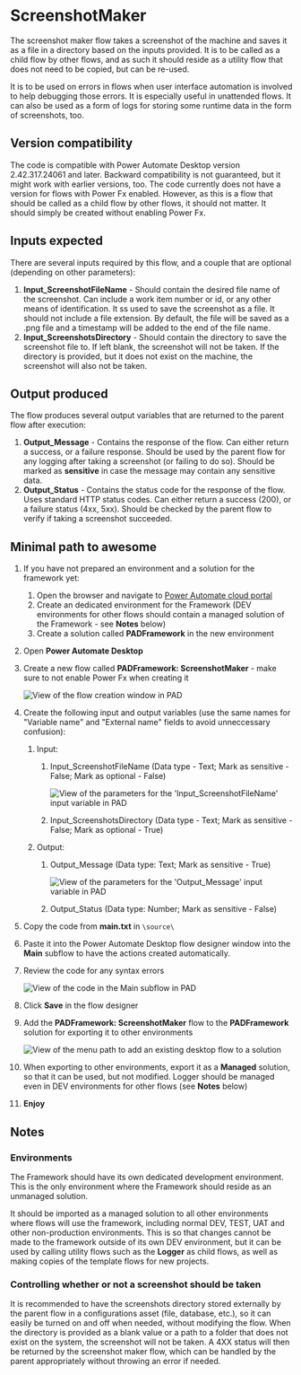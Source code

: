 # ScreenshotMaker

The screenshot maker flow takes a screenshot of the machine and saves it as a file in a directory based on the inputs provided.
It is to be called as a child flow by other flows, and as such it should reside as a utility flow that does not need to be copied, but can be re-used.

It is to be used on errors in flows when user interface automation is involved to help debugging those errors. It is especially useful in unattended flows.
It can also be used as a form of logs for storing some runtime data in the form of screenshots, too.

## Version compatibility

The code is compatible with Power Automate Desktop version 2.42.317.24061 and later. Backward compatibility is not guaranteed, but it might work with earlier versions, too.
The code currently does not have a version for flows with Power Fx enabled. However, as this is a flow that should be called as a child flow by other flows, it should not matter. It should simply be created without enabling Power Fx.

## Inputs expected

There are several inputs required by this flow, and a couple that are optional (depending on other parameters):

1. **Input_ScreenshotFileName** - Should contain the desired file name of the screenshot. Can include a work item number or id, or any other means of identification. It ss used to save the screenshot as a file. It should not include a file extension. By default, the file will be saved as a .png file and a timestamp will be added to the end of the file name.
1. **Input_ScreenshotsDirectory** - Should contain the directory to save the screenshot file to. If left blank, the screenshot will not be taken. If the directory is provided, but it does not exist on the machine, the screenshot will also not be taken.

## Output produced

The flow produces several output variables that are returned to the parent flow after execution:

1. **Output_Message** - Contains the response of the flow. Can either return a success, or a failure response. Should be used by the parent flow for any logging after taking a screenshot (or failing to do so). Should be marked as **sensitive** in case the message may contain any sensitive data.
1. **Output_Status** - Contains the status code for the response of the flow. Uses standard HTTP status codes. Can either return a success (200), or a failure status (4xx, 5xx). Should be checked by the parent flow to verify if taking a screenshot succeeded.

## Minimal path to awesome

1. If you have not prepared an environment and a solution for the framework yet:
    1. Open the browser and navigate to [Power Automate cloud portal](https://make.powerautomate.com/)
    1. Create an dedicated environment for the Framework (DEV environments for other flows should contain a managed solution of the Framework - see **Notes** below)
    1. Create a solution called **PADFramework** in the new environment
1. Open **Power Automate Desktop**
1. Create a new flow called **PADFramework: ScreenshotMaker** - make sure to not enable Power Fx when creating it

    ![View of the flow creation window in PAD](./assets/creating-the-flow.png)

1. Create the following input and output variables (use the same names for "Variable name" and "External name" fields to avoid unneccessary confusion):
    1. Input:
        1. Input_ScreenshotFileName (Data type - Text; Mark as sensitive - False; Mark as optional - False)

            ![View of the parameters for the 'Input_ScreenshotFileName' input variable in PAD](./assets/input-screenshot-file-name-variable-parameters.png)

        1. Input_ScreenshotsDirectory (Data type - Text; Mark as sensitive - False; Mark as optional - True)
    1. Output:
        1. Output_Message (Data type: Text; Mark as sensitive - True)

            ![View of the parameters for the 'Output_Message' input variable in PAD](./assets/output-message-variable-parameters.png)

        1. Output_Status (Data type: Number; Mark as sensitive - False)
1. Copy the code from **main.txt** in `\source\`
1. Paste it into the Power Automate Desktop flow designer window into the **Main** subflow to have the actions created automatically.
1. Review the code for any syntax errors

    ![View of the code in the Main subflow in PAD](./assets/main-subflow-example.png)

1. Click **Save** in the flow designer
1. Add the **PADFramework: ScreenshotMaker** flow to the **PADFramework** solution for exporting it to other environments

    ![View of the menu path to add an existing desktop flow to a solution](./assets/adding-existing-desktop-flow-to-solution.png)

1. When exporting to other environments, export it as a **Managed** solution, so that it can be used, but not modified. Logger should be managed even in DEV environments for other flows (see **Notes** below)
1. **Enjoy**

## Notes

### Environments

The Framework should have its own dedicated development environment. This is the only environment where the Framework should reside as an unmanaged solution. 

It should be imported as a managed solution to all other environments where flows will use the framework, including normal DEV, TEST, UAT and other non-production environments. This is so that changes cannot be made to the framework outside of its own DEV environment, but it can be used by calling utility flows such as the **Logger** as child flows, as well as making copies of the template flows for new projects.

### Controlling whether or not a screenshot should be taken

It is recommended to have the screenshots directory stored externally by the parent flow in a configurations asset (file, database, etc.), so it can easily be turned on and off when needed, without modifying the flow.
When the directory is provided as a blank value or a path to a folder that does not exist on the system, the screenshot will not be taken. A 4XX status will then be returned by the screenshot maker flow, which can be handled by the parent appropriately without throwing an error if needed.

